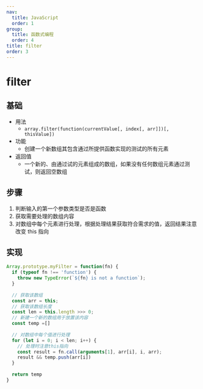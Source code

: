 ```yaml
---
nav:
  title: JavaScript
  order: 1
group:
  title: 函数式编程
  order: 4
title: filter
order: 3
---
```


# filter

## 基础

- 用法
  - `array.filter(function(currentValue[, index[, arr]])[, thisValue])`
- 功能
  - 创建一个新数组其包含通过所提供函数实现的测试的所有元素
- 返回值
  - 一个新的、由通过试的元素组成的数组，如果没有任何数组元素通过测试，则返回空数组

## 步骤

1. 判断输入的第一个参数类型是否是函数
2. 获取需要处理的数组内容
3. 对数组中每个元素进行处理，根据处理结果获取符合需求的值，返回结果注意改变 this 指向

## 实现

```js
Array.prototype.myFilter = function(fn) {
  if (typeof fn !== 'function') {
    throw new TypeError(`${fn} is not a function`);
  }
  
  // 获取该数组
  const arr = this;
  // 获取该数组长度
  const len = this.length >>> 0;
  // 新建一个新的数组用于放置该内容
  const temp =[]
  
  // 对数组中每个值进行处理
  for (let i = 0; i < len; i++) {
    // 处理时注意this指向
    const result = fn.call(arguments[1], arr[i], i, arr);
    result && temp.push(arr[i])
  }
  
  return temp
}
```

